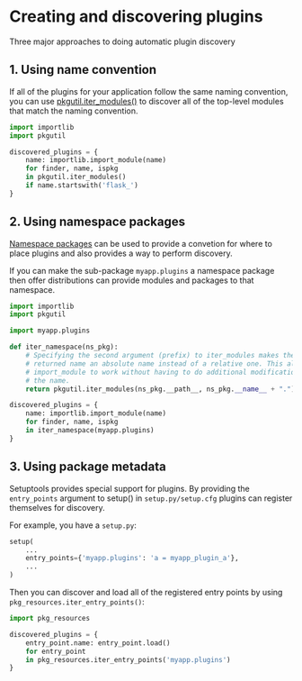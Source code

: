 # Creating and discovering plugins

Three major approaches to doing automatic plugin discovery

## 1. Using name convention

If all of the plugins for your application follow the same naming convention, you can use [pkgutil.iter_modules()](https://docs.python.org/3.6/library/pkgutil.html#pkgutil.iter_modules) to discover all of the top-level modules that match the naming convention.

```python
import importlib
import pkgutil

discovered_plugins = {
    name: importlib.import_module(name)
    for finder, name, ispkg
    in pkgutil.iter_modules()
    if name.startswith('flask_')
}
```

## 2. Using namespace packages

[Namespace packages](https://packaging.python.org/guides/packaging-namespace-packages/) can be used to provide a convetion for where to place plugins and also provides a way to perform discovery.

If you can make the sub-package `myapp.plugins` a namespace package then offer distributions can provide modules and packages to that namespace.

```python
import importlib
import pkgutil

import myapp.plugins

def iter_namespace(ns_pkg):
    # Specifying the second argument (prefix) to iter_modules makes the
    # returned name an absolute name instead of a relative one. This allows
    # import_module to work without having to do additional modification to
    # the name.
    return pkgutil.iter_modules(ns_pkg.__path__, ns_pkg.__name__ + ".")

discovered_plugins = {
    name: importlib.import_module(name)
    for finder, name, ispkg
    in iter_namespace(myapp.plugins)
}
```

## 3. Using package metadata

Setuptools provides special support for plugins. By providing the `entry_points` argument to setup() in `setup.py/setup.cfg` plugins can register themselves for discovery.

For example, you have a `setup.py`:

```python
setup(
    ...
    entry_points={'myapp.plugins': 'a = myapp_plugin_a'},
    ...
)
```

Then you can discover and load all of the registered entry points by using `pkg_resources.iter_entry_points()`:

```python
import pkg_resources

discovered_plugins = {
    entry_point.name: entry_point.load()
    for entry_point
    in pkg_resources.iter_entry_points('myapp.plugins')
}
```
